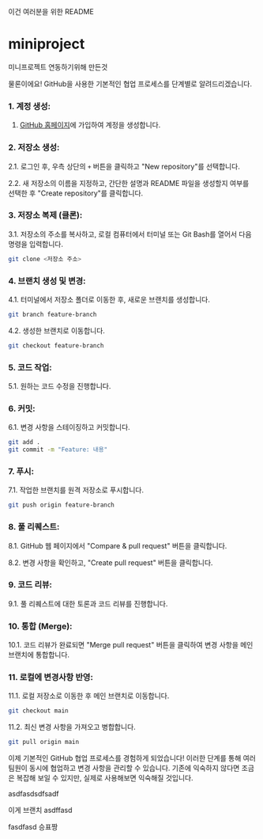이건 여러분을 위한 README

# miniproject

미니프로젝트 연동하기위해 만든것

물론이에요! GitHub을 사용한 기본적인 협업 프로세스를 단계별로 알려드리겠습니다.

### 1. 계정 생성:

1. [GitHub 홈페이지](https://github.com/)에 가입하여 계정을 생성합니다.

### 2. 저장소 생성:

2.1. 로그인 후, 우측 상단의 `+` 버튼을 클릭하고 "New repository"를 선택합니다.

2.2. 새 저장소의 이름을 지정하고, 간단한 설명과 README 파일을 생성할지 여부를 선택한 후 "Create repository"를 클릭합니다.

### 3. 저장소 복제 (클론):

3.1. 저장소의 주소를 복사하고, 로컬 컴퓨터에서 터미널 또는 Git Bash를 열어서 다음 명령을 입력합니다.

```bash
git clone <저장소 주소>
```

### 4. 브랜치 생성 및 변경:

4.1. 터미널에서 저장소 폴더로 이동한 후, 새로운 브랜치를 생성합니다.

```bash
git branch feature-branch
```

4.2. 생성한 브랜치로 이동합니다.

```bash
git checkout feature-branch
```

### 5. 코드 작업:

5.1. 원하는 코드 수정을 진행합니다.

### 6. 커밋:

6.1. 변경 사항을 스테이징하고 커밋합니다.

```bash
git add .
git commit -m "Feature: 내용"
```

### 7. 푸시:

7.1. 작업한 브랜치를 원격 저장소로 푸시합니다.

```bash
git push origin feature-branch
```

### 8. 풀 리퀘스트:

8.1. GitHub 웹 페이지에서 "Compare & pull request" 버튼을 클릭합니다.

8.2. 변경 사항을 확인하고, "Create pull request" 버튼을 클릭합니다.

### 9. 코드 리뷰:

9.1. 풀 리퀘스트에 대한 토론과 코드 리뷰를 진행합니다.

### 10. 통합 (Merge):

10.1. 코드 리뷰가 완료되면 "Merge pull request" 버튼을 클릭하여 변경 사항을 메인 브랜치에 통합합니다.

### 11. 로컬에 변경사항 반영:

11.1. 로컬 저장소로 이동한 후 메인 브랜치로 이동합니다.

```bash
git checkout main
```

11.2. 최신 변경 사항을 가져오고 병합합니다.

```bash
git pull origin main
```

이제 기본적인 GitHub 협업 프로세스를 경험하게 되었습니다! 이러한 단계를 통해 여러 팀원이 동시에 협업하고 변경 사항을 관리할 수 있습니다. 기존에 익숙하지 않다면 조금은 복잡해 보일 수 있지만, 실제로 사용해보면 익숙해질 것입니다.


asdfasdsdfsadf

이게 브랜치
asdffasd  

fasdfasd 승표짱